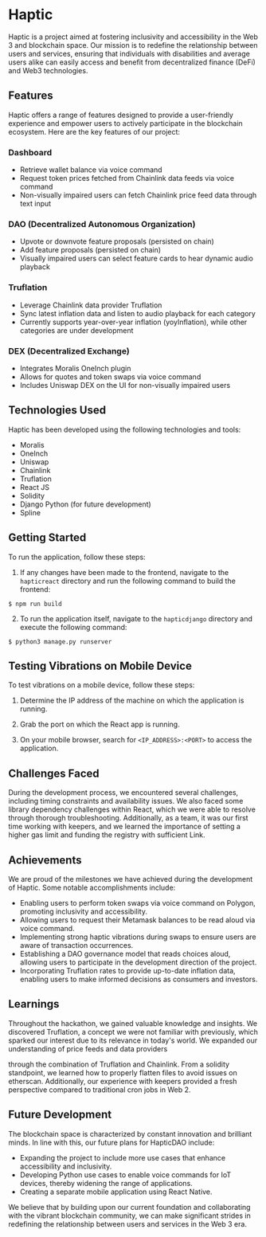 # Haptic

Haptic is a project aimed at fostering inclusivity and accessibility in the Web 3 and blockchain space. Our mission is to redefine the relationship between users and services, ensuring that individuals with disabilities and average users alike can easily access and benefit from decentralized finance (DeFi) and Web3 technologies.

## Features

Haptic offers a range of features designed to provide a user-friendly experience and empower users to actively participate in the blockchain ecosystem. Here are the key features of our project:

### Dashboard
- Retrieve wallet balance via voice command
- Request token prices fetched from Chainlink data feeds via voice command
- Non-visually impaired users can fetch Chainlink price feed data through text input

### DAO (Decentralized Autonomous Organization)
- Upvote or downvote feature proposals (persisted on chain)
- Add feature proposals (persisted on chain)
- Visually impaired users can select feature cards to hear dynamic audio playback

### Truflation
- Leverage Chainlink data provider Truflation
- Sync latest inflation data and listen to audio playback for each category
- Currently supports year-over-year inflation (yoyInflation), while other categories are under development

### DEX (Decentralized Exchange)
- Integrates Moralis OneInch plugin
- Allows for quotes and token swaps via voice command
- Includes Uniswap DEX on the UI for non-visually impaired users

## Technologies Used

Haptic has been developed using the following technologies and tools:

- Moralis
- OneInch
- Uniswap
- Chainlink
- Truflation
- React JS
- Solidity
- Django Python (for future development)
- Spline

## Getting Started

To run the application, follow these steps:

1. If any changes have been made to the frontend, navigate to the `hapticreact` directory and run the following command to build the frontend:

```
$ npm run build
```

2. To run the application itself, navigate to the `hapticdjango` directory and execute the following command:

```
$ python3 manage.py runserver
```

## Testing Vibrations on Mobile Device

To test vibrations on a mobile device, follow these steps:

1. Determine the IP address of the machine on which the application is running.

2. Grab the port on which the React app is running.

3. On your mobile browser, search for `<IP_ADDRESS>:<PORT>` to access the application.

## Challenges Faced

During the development process, we encountered several challenges, including timing constraints and availability issues. We also faced some library dependency challenges within React, which we were able to resolve through thorough troubleshooting. Additionally, as a team, it was our first time working with keepers, and we learned the importance of setting a higher gas limit and funding the registry with sufficient Link.

## Achievements

We are proud of the milestones we have achieved during the development of Haptic. Some notable accomplishments include:

- Enabling users to perform token swaps via voice command on Polygon, promoting inclusivity and accessibility.
- Allowing users to request their Metamask balances to be read aloud via voice command.
- Implementing strong haptic vibrations during swaps to ensure users are aware of transaction occurrences.
- Establishing a DAO governance model that reads choices aloud, allowing users to participate in the development direction of the project.
- Incorporating Truflation rates to provide up-to-date inflation data, enabling users to make informed decisions as consumers and investors.

## Learnings

Throughout the hackathon, we gained valuable knowledge and insights. We discovered Truflation, a concept we were not familiar with previously, which sparked our interest due to its relevance in today's world. We expanded our understanding of price feeds and data providers

 through the combination of Truflation and Chainlink. From a solidity standpoint, we learned how to properly flatten files to avoid issues on etherscan. Additionally, our experience with keepers provided a fresh perspective compared to traditional cron jobs in Web 2.

## Future Development

The blockchain space is characterized by constant innovation and brilliant minds. In line with this, our future plans for HapticDAO include:

- Expanding the project to include more use cases that enhance accessibility and inclusivity.
- Developing Python use cases to enable voice commands for IoT devices, thereby widening the range of applications.
- Creating a separate mobile application using React Native.

We believe that by building upon our current foundation and collaborating with the vibrant blockchain community, we can make significant strides in redefining the relationship between users and services in the Web 3 era.
